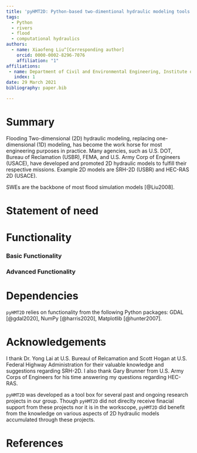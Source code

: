 ```yaml
---
title: 'pyHMT2D: Python-based two-dimentional hydraulic modeling tools'
tags:
  - Python
  - rivers
  - flood
  - computational hydraulics
authors:
  - name: Xiaofeng Liu^[Corresponding author]
    orcid: 0000-0002-8296-7076
    affiliation: "1"
affiliations:
 - name: Department of Civil and Environmental Engineering, Institute of Computational and Data Sciences, The Pennsylvania State University
   index: 1
date: 29 March 2021
bibliography: paper.bib

---
```


# Summary
Flooding  Two-dimensional (2D) hydraulic modeling, replacing one-dimensional (1D) modeling, has become the work horse for most engineering purposes in practice. Many agencies, such as U.S. DOT, Bureau of Reclamation (USBR), FEMA, and U.S. Army Corp of Engineers (USACE), have developed and promoted 2D hydraulic models to fulfill their respective missions. Example 2D models are SRH-2D (USBR) and HEC-RAS 2D (USACE). 

SWEs are the backbone of most flood simulation models [@Liu2008].


# Statement of need


# Functionality


### Basic Functionality


### Advanced Functionality


# Dependencies

`pyHMT2D` relies on functionality from the following Python packages: GDAL [@gdal2020], NumPy [@harris2020], Matplotlib [@hunter2007].

# Acknowledgements

I thank Dr. Yong Lai at U.S. Bureaul of Relcamation and Scott Hogan at U.S. Federal Highway Administration for their valuable knowledge and suggestions regarding SRH-2D. I also thank Gary Brunner from U.S. Army Corps of Engineers for his time answering my questions regarding HEC-RAS.

`pyHMT2D` was developed as a tool box for several past and ongoing research projects in our group. Though `pyHMT2D` did not direclty receive finacial support from these projects nor it is in the workscope, `pyHMT2D` did benefit from the knowledge on various aspects of 2D hydraulic models accumulated through these projects. 

# References

